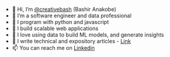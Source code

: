 - 👋 Hi, I’m [@creativebash](https://github.com/creativebash) (Bashir Anakobe)
- 👀 I’m a software engineer and data professional
- 🌱 I program with python and javascript
- 🚀 I build scalable web applications
- 💞️ I love using data to build ML models, and generate insights
- 💞️ I write technical and expository articles - [Link](https://medium.com/@anakobe)
- 📫 You can reach me on [Linkedin](https://www.linkedin.com/in/anakobe/)

<!---
creativebash/creativebash is a ✨ special ✨ repository because its `README.md` (this file) appears on your GitHub profile.
You can click the Preview link to take a look at your changes.
--->
